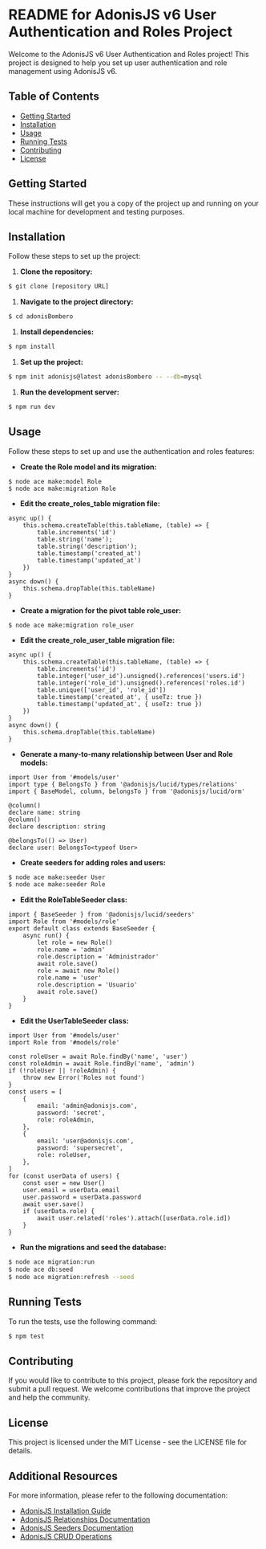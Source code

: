 # README for AdonisJS v6 User Authentication and Roles Project

Welcome to the AdonisJS v6 User Authentication and Roles project! This project is designed to help you set up user authentication and role management using AdonisJS v6.

## Table of Contents

- [Getting Started](#getting-started)
- [Installation](#installation)
- [Usage](#usage)
- [Running Tests](#running-tests)
- [Contributing](#contributing)
- [License](#license)

## Getting Started

These instructions will get you a copy of the project up and running on your local machine for development and testing purposes.

## Installation

Follow these steps to set up the project:

1. **Clone the repository:**

```bash
$ git clone [repository URL]
```

1. **Navigate to the project directory:**

```bash
$ cd adonisBombero
```

1. **Install dependencies:**

```bash
$ npm install
```

1. **Set up the project:**

```bash
$ npm init adonisjs@latest adonisBombero -- --db=mysql
```

1. **Run the development server:**

```bash
$ npm run dev
```

## Usage

Follow these steps to set up and use the authentication and roles features:

- **Create the Role model and its migration:**

```tsx
$ node ace make:model Role
$ node ace make:migration Role
```

- **Edit the create_roles_table migration file:**

```tsx
async up() {
    this.schema.createTable(this.tableName, (table) => {
        table.increments('id')
        table.string('name');
        table.string('description');
        table.timestamp('created_at')
        table.timestamp('updated_at')
    })
}
async down() {
    this.schema.dropTable(this.tableName)
}
```

- **Create a migration for the pivot table role_user:**

```tsx
$ node ace make:migration role_user
```

- **Edit the create_role_user_table migration file:**

```tsx
async up() {
    this.schema.createTable(this.tableName, (table) => {
        table.increments('id')
        table.integer('user_id').unsigned().references('users.id')
        table.integer('role_id').unsigned().references('roles.id')
        table.unique(['user_id', 'role_id'])
        table.timestamp('created_at', { useTz: true })
        table.timestamp('updated_at', { useTz: true })
    })
}
async down() {
    this.schema.dropTable(this.tableName)
}
```

- **Generate a many-to-many relationship between User and Role models:**

```tsx
import User from '#models/user'
import type { BelongsTo } from '@adonisjs/lucid/types/relations'
import { BaseModel, column, belongsTo } from '@adonisjs/lucid/orm'

@column()
declare name: string
@column()
declare description: string

@belongsTo(() => User)
declare user: BelongsTo<typeof User>
```

- **Create seeders for adding roles and users:**

```bash
$ node ace make:seeder User
$ node ace make:seeder Role
```

- **Edit the RoleTableSeeder class:**

```tsx
import { BaseSeeder } from '@adonisjs/lucid/seeders'
import Role from '#models/role'
export default class extends BaseSeeder {
    async run() {
        let role = new Role()
        role.name = 'admin'
        role.description = 'Administrador'
        await role.save()
        role = await new Role()
        role.name = 'user'
        role.description = 'Usuario'
        await role.save()
    }
}
```

- **Edit the UserTableSeeder class:**

```tsx
import User from '#models/user'
import Role from '#models/role'

const roleUser = await Role.findBy('name', 'user')
const roleAdmin = await Role.findBy('name', 'admin')
if (!roleUser || !roleAdmin) {
    throw new Error('Roles not found')
}
const users = [
    {
        email: 'admin@adonisjs.com',
        password: 'secret',
        role: roleAdmin,
    },
    {
        email: 'user@adonisjs.com',
        password: 'supersecret',
        role: roleUser,
    },
]
for (const userData of users) {
    const user = new User()
    user.email = userData.email
    user.password = userData.password
    await user.save()
    if (userData.role) {
        await user.related('roles').attach([userData.role.id])
    }
}
```

- **Run the migrations and seed the database:**

```bash
$ node ace migration:run
$ node ace db:seed
$ node ace migration:refresh --seed
```

## Running Tests

To run the tests, use the following command:

```bash
$ npm test
```

## Contributing

If you would like to contribute to this project, please fork the repository and submit a pull request. We welcome contributions that improve the project and help the community.

## License

This project is licensed under the MIT License - see the LICENSE file for details.

## Additional Resources

For more information, please refer to the following documentation:

- [AdonisJS Installation Guide](https://docs.adonisjs.com/guides/getting-started/installation)
- [AdonisJS Relationships Documentation](https://lucid.adonisjs.com/docs/relationships)
- [AdonisJS Seeders Documentation](https://lucid.adonisjs.com/docs/seeders)
- [AdonisJS CRUD Operations](https://lucid.adonisjs.com/docs/crud-operations)
